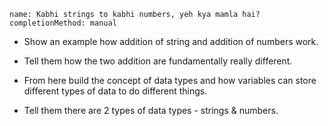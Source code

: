 ```ngMeta
name: Kabhi strings to kabhi numbers, yeh kya mamla hai?
completionMethod: manual
```

- Show an example how addition of string and addition of numbers work.

- Tell them how the two addition are fundamentally really different.

- From here build the concept of data types and how variables can store different types of data to do different things.

- Tell them there are 2 types of data types - strings & numbers.